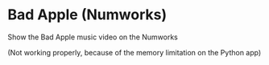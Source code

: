 # Bad Apple (Numworks)
Show the Bad Apple music video on the Numworks

(Not working properly, because of the memory limitation on the Python app)
